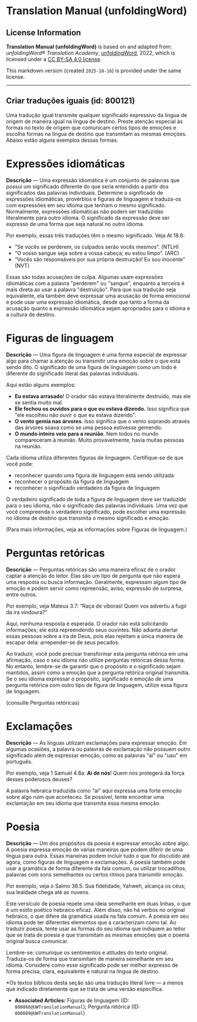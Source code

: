 # Translation Manual (unfoldingWord)

## License Information

**Translation Manual (unfoldingWord)** is based on and adapted from: _unfoldingWord® Translation Academy_, [unfoldingWord](https://unfoldingword.org/utw), 2022, which is licensed under a [CC BY-SA 4.0 license](https://creativecommons.org/licenses/by-sa/4.0/legalcode.en).

This markdown version (created `2025-10-16`) is provided under the same license.



--------------------------------

## Criar traduções iguais (id: 800121)

Uma tradução igual transmite qualquer significado expressivo da língua de origem de maneira igual na língua de destino. Preste atenção especial às formas no texto de origem que comunicam certos tipos de emoções e escolha formas na língua de destino que transmitam as mesmas emoções. Abaixo estão alguns exemplos dessas formas.

Expressões idiomáticas
======================

**Descrição** — Uma expressão idiomática é um conjunto de palavras que possui um significado diferente do que seria entendido a partir dos significados das palavras individuais. Determine o significado de expressões idiomáticas, provérbios e figuras de linguagem e traduza\-os com expressões em seu idioma que tenham o mesmo significado. Normalmente, expressões idiomáticas não podem ser traduzidas literalmente para outro idioma. O significado da expressão deve ser expresso de uma forma que seja natural no outro idioma.

Por exemplo, essas três traduções têm o mesmo significado. Veja At 18\.6:

* “Se vocês se perderem, os culpados serão vocês mesmos”. (NTLH)
* “O vosso sangue seja sobre a vossa cabeça; eu estou limpo”. (ARC)
* “Vocês são responsáveis por sua própria destruição! Eu sou inocente” (NVT)

Essas são todas acusações de culpa. Algumas usam expressões idiomáticas com a palavra "perderem" ou "sangue", enquanto a terceira é mais direta ao usar a palavra "destruição". Para que sua tradução seja equivalente, ela também deve expressar uma acusação de forma emocional e pode usar uma expressão idiomática, desde que tanto a forma da acusação quanto a expressão idiomática sejam apropriados para o idioma e a cultura de destino.

Figuras de linguagem
====================

**Descrição** — Uma figura de linguagem é uma forma especial de expressar algo para chamar a atenção ou transmitir uma emoção sobre o que está sendo dito. O significado de uma figura de linguagem como um todo é diferente do significado literal das palavras individuais.

Aqui estão alguns exemplos:

* **Eu estava arrasado**! O orador não estava literalmente destruído, mas ele se sentia muito mal.
* **Ele fechou os ouvidos para o que eu estava dizendo.** Isso significa que "ele escolheu não ouvir o que eu estava dizendo".
* **O vento gemia nas árvores**. Isso significa que o vento soprando através das árvores soava como se uma pessoa estivesse gemendo.
* **O mundo inteiro veio para a reunião**. Nem todos no mundo compareceram à reunião. Muito provavelmente, havia muitas pessoas na reunião.

Cada idioma utiliza diferentes figuras de linguagem. Certifique\-se de que você pode:

* reconhecer quando uma figura de linguagem está sendo utilizada
* reconhecer o propósito da figura de linguagem
* reconhecer o significado verdadeiro da figura de linguagem

O verdadeiro significado de toda a figura de linguagem deve ser traduzido para o seu idioma, não o significado das palavras individuais. Uma vez que você compreenda o verdadeiro significado, pode escolher uma expressão no idioma de destino que transmita o mesmo significado e emoção.

(Para mais informações, veja as informações sobre Figuras de linguagem.)

Perguntas retóricas
===================

**Descrição** — Perguntas retóricas são uma maneira eficaz de o orador captar a atenção do leitor. Elas são um tipo de pergunta que não espera uma resposta ou busca informação. Geralmente, expressam algum tipo de emoção e podem servir como repreensão, aviso, expressão de surpresa, entre outros.

Por exemplo, veja Mateus 3\.7: “Raça de víboras! Quem vos advertiu a fugir da ira vindoura?”

Aqui, nenhuma resposta é esperada. O orador não está solicitando informações; ele está repreendendo seus ouvintes. Não adianta alertar essas pessoas sobre a ira de Deus, pois elas rejeitam a única maneira de escapar dela: arrepender\-se de seus pecados.

Ao traduzir, você pode precisar transformar esta pergunta retórica em uma afirmação, caso o seu idioma não utilize perguntas retóricas dessa forma. No entanto, lembre\-se de garantir que o propósito e o significado sejam mantidos, assim como a emoção que a pergunta retórica original transmitia. Se o seu idioma expressar o propósito, significado e emoção de uma pergunta retórica com outro tipo de figura de linguagem, utilize essa figura de linguagem.

(consulte Perguntas retóricas)

Exclamações
===========

**Descrição** — As línguas utilizam exclamações para expressar emoção. Em algumas ocasiões, a palavra ou palavras de exclamação não possuem outro significado além de expressar emoção, como as palavras "ai" ou "uau" em português.

Por exemplo, veja 1 Samuel 4\.8a: **Ai de nós**! Quem nos protegerá da força desses poderosos deuses?

A palavra hebraica traduzida como “ai” aqui expressa uma forte emoção sobre algo ruim que aconteceu. Se possível, tente encontrar uma exclamação em seu idioma que transmita essa mesma emoção.

Poesia
======

**Descrição** — Um dos propósitos da poesia é expressar emoção sobre algo. A poesia expressa emoção de várias maneiras que podem diferir de uma língua para outra. Essas maneiras podem incluir tudo o que foi discutido até agora, como figuras de linguagem e exclamações. A poesia também pode usar a gramática de forma diferente da fala comum, ou utilizar trocadilhos, palavras com sons semelhantes ou certos ritmos para transmitir emoção.

Por exemplo, veja o Salmo 36\.5: Sua fidelidade, Yahweh, alcança os céus; sua lealdade chega até as nuvens.

Este versículo de poesia repete uma ideia semelhante em duas linhas, o que é um estilo poético hebraico eficaz. Além disso, não há verbos no original hebraico, o que difere da gramática usada na fala comum. A poesia em seu idioma pode ter diferentes elementos que a caracterizam como tal. Ao traduzir poesia, tente usar as formas do seu idioma que indiquem ao leitor que se trata de poesia e que transmitam as mesmas emoções que o poema original busca comunicar.

Lembre\-se: comunique os sentimentos e atitudes do texto original. Traduza\-os de forma que transmitam de maneira semelhante em seu idioma. Considere como esse significado pode ser melhor expresso de forma precisa, clara, equivalente e natural na língua de destino.

\*Os textos bíblicos desta seção são uma tradução literal livre — a menos que indicado diretamente que se trata de uma versão específica.

* **Associated Articles:** Figuras de linguagem (ID: `800066@UWTranslationManual`); Pergunta retórica (ID: `800089@UWTranslationManual`)

